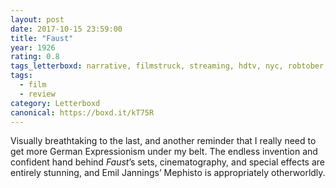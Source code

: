 ```yaml
---
layout: post 
date: 2017-10-15 23:59:00
title: "Faust"
year: 1926
rating: 0.8
tags_letterboxd: narrative, filmstruck, streaming, hdtv, nyc, robtober, silent
tags:
  - film
  - review
category: Letterboxd
canonical: https://boxd.it/kT75R
---
```


Visually breathtaking to the last, and another reminder that I really need to get more German Expressionism under my belt. The endless invention and confident hand behind <cite>Faust</cite>’s sets, cinematography, and special effects are entirely stunning, and Emil Jannings’ Mephisto is appropriately otherworldly.